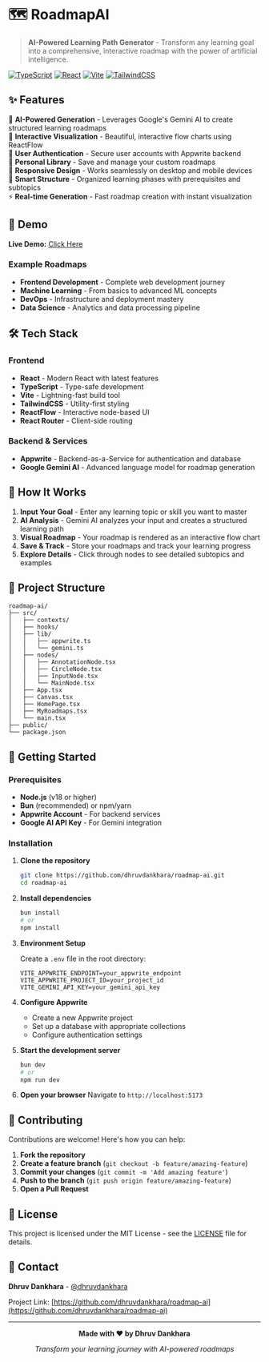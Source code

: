 # 🗺️ RoadmapAI

> **AI-Powered Learning Path Generator** - Transform any learning goal into a comprehensive, interactive roadmap with the power of artificial intelligence.

[![TypeScript](https://img.shields.io/badge/TypeScript-007ACC?style=for-the-badge&logo=typescript&logoColor=white)](https://www.typescriptlang.org/)
[![React](https://img.shields.io/badge/React-20232A?style=for-the-badge&logo=react&logoColor=61DAFB)](https://reactjs.org/)
[![Vite](https://img.shields.io/badge/Vite-B73BFE?style=for-the-badge&logo=vite&logoColor=FFD62E)](https://vitejs.dev/)
[![TailwindCSS](https://img.shields.io/badge/Tailwind_CSS-38B2AC?style=for-the-badge&logo=tailwind-css&logoColor=white)](https://tailwindcss.com/)

## ✨ Features

🤖 **AI-Powered Generation** - Leverages Google's Gemini AI to create structured learning roadmaps  
🎨 **Interactive Visualization** - Beautiful, interactive flow charts using ReactFlow  
👤 **User Authentication** - Secure user accounts with Appwrite backend  
💾 **Personal Library** - Save and manage your custom roadmaps  
📱 **Responsive Design** - Works seamlessly on desktop and mobile devices  
🎯 **Smart Structure** - Organized learning phases with prerequisites and subtopics  
⚡ **Real-time Generation** - Fast roadmap creation with instant visualization

## 🚀 Demo

**Live Demo:** [Click Here](https://roadmap-gen-ai.vercel.app/)

### Example Roadmaps

- **Frontend Development** - Complete web development journey
- **Machine Learning** - From basics to advanced ML concepts
- **DevOps** - Infrastructure and deployment mastery
- **Data Science** - Analytics and data processing pipeline

## 🛠️ Tech Stack

### Frontend

- **React** - Modern React with latest features
- **TypeScript** - Type-safe development
- **Vite** - Lightning-fast build tool
- **TailwindCSS** - Utility-first styling
- **ReactFlow** - Interactive node-based UI
- **React Router** - Client-side routing

### Backend & Services

- **Appwrite** - Backend-as-a-Service for authentication and database
- **Google Gemini AI** - Advanced language model for roadmap generation

## 🎯 How It Works

1. **Input Your Goal** - Enter any learning topic or skill you want to master
2. **AI Analysis** - Gemini AI analyzes your input and creates a structured learning path
3. **Visual Roadmap** - Your roadmap is rendered as an interactive flow chart
4. **Save & Track** - Store your roadmaps and track your learning progress
5. **Explore Details** - Click through nodes to see detailed subtopics and examples

## 📁 Project Structure

```
roadmap-ai/
├── src/
│   ├── contexts/
│   ├── hooks/
│   ├── lib/
│   │   ├── appwrite.ts
│   │   └── gemini.ts
│   ├── nodes/
│   │   ├── AnnotationNode.tsx
│   │   ├── CircleNode.tsx
│   │   ├── InputNode.tsx
│   │   └── MainNode.tsx
│   ├── App.tsx
│   ├── Canvas.tsx
│   ├── HomePage.tsx
│   ├── MyRoadmaps.tsx
│   └── main.tsx
├── public/
└── package.json
```

## 🚀 Getting Started

### Prerequisites

- **Node.js** (v18 or higher)
- **Bun** (recommended) or npm/yarn
- **Appwrite Account** - For backend services
- **Google AI API Key** - For Gemini integration

### Installation

1. **Clone the repository**

   ```bash
   git clone https://github.com/dhruvdankhara/roadmap-ai.git
   cd roadmap-ai
   ```

2. **Install dependencies**

   ```bash
   bun install
   # or
   npm install
   ```

3. **Environment Setup**

   Create a `.env` file in the root directory:

   ```env
   VITE_APPWRITE_ENDPOINT=your_appwrite_endpoint
   VITE_APPWRITE_PROJECT_ID=your_project_id
   VITE_GEMINI_API_KEY=your_gemini_api_key
   ```

4. **Configure Appwrite**

   - Create a new Appwrite project
   - Set up a database with appropriate collections
   - Configure authentication settings

5. **Start the development server**

   ```bash
   bun dev
   # or
   npm run dev
   ```

6. **Open your browser**
   Navigate to `http://localhost:5173`

## 🤝 Contributing

Contributions are welcome! Here's how you can help:

1. **Fork the repository**
2. **Create a feature branch** (`git checkout -b feature/amazing-feature`)
3. **Commit your changes** (`git commit -m 'Add amazing feature'`)
4. **Push to the branch** (`git push origin feature/amazing-feature`)
5. **Open a Pull Request**

## 📝 License

This project is licensed under the MIT License - see the [LICENSE](LICENSE) file for details.

## 📧 Contact

**Dhruv Dankhara** - [@dhruvdankhara](https://github.com/dhruvdankhara)

Project Link: [https://github.com/dhruvdankhara/roadmap-ai](https://github.com/dhruvdankhara/roadmap-ai)

---

<div align="center">
  
**Made with ❤️ by Dhruv Dankhara**

_Transform your learning journey with AI-powered roadmaps_

</div>
